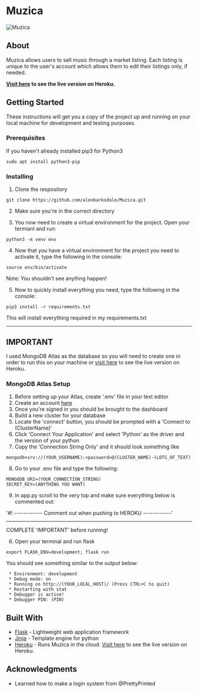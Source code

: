 # Muzica

![Muzica](https://i.imgur.com/bOMBDtP.png)

## About
Muzica allows users to sell music through a market listing. Each listing is unique to the user's account which allows
them to edit their listings only, if needed.

**[Visit here](https://muzica-ab.herokuapp.com/) to see the live version on Heroku.**

## Getting Started

These instructions will get you a copy of the project up and running on your local machine for development and testing purposes.

### Prerequisites
If you haven't already installed pip3 for Python3
```
sudo apt install python3-pip
```

### Installing

1. Clone the respository
```
git clone https://github.com/alexbarksdale/Muzica.git
```
2. Make sure you're in the correct directory

3. You now need to create a virtual environment for the project. Open your termianl and run:
```
python3 -m venv env
```
4. Now that you have a virtual environment for the project you need to activate it, type the following in the console:
```
source env/bin/activate
```
Note: You shouldn't see anythng happen!

5. Now to quickly install everything you need, type the following in the console:
```
pip3 install -r requirements.txt
```
This will install everything required in my requirements.txt

----------------------------------------------------------------
## IMPORTANT
I used MongoDB Atlas as the database so you will need to create one in order to run this on your machine or [visit here](https://muzica-ab.herokuapp.com/) to see the live version on Heroku.

### MongoDB Atlas Setup
1. Before setting up your Atlas, create '.env' file in your text editor
2. Create an account [here](https://www.mongodb.com/cloud/atlas)
3. Once you're signed in you should be brought to the dashboard
4. Build a new cluster for your database
5. Locate the 'connect' button, you should be prompted with a 'Connect to (ClusterName)'
6. Click 'Connect Your Application' and select 'Python' as the driver and the version of your python
7. Copy the 'Connection String Only' and it should look something like 
```
mongodb+srv://(YOUR_USERNAME):<password>@(CLUSTER_NAME)-(LOTS_OF_TEXT)
```
8. Go to your .env file and type the following:
```
MONGODB_URI=(YOUR_CONNECTION_STRING)
SECRET_KEY=(ANYTHING YOU WANT)
```
9. In app.py scroll to the very top and make sure everything below is commented out:

'#! ------------ Comment out when pushing to HEROKU ------------' 


----------------------------------------------------------------
COMPLETE 'IMPORTANT' before running!

6. Open your terminal and run flask
```
export FLASK_ENV=development; flask run
```
You should see something similar to the output below:
```
 * Environment: development
 * Debug mode: on
 * Running on http://(YOUR_LOCAL_HOST)/ (Press CTRL+C to quit)
 * Restarting with stat
 * Debugger is active!
 * Debugger PIN: (PIN)
```
## Built With

* [Flask](https://palletsprojects.com/p/flask/) - Lightweight web application framework
* [Jinja](https://palletsprojects.com/p/jinja/) - Template engine for python
* [Heroku](https://www.heroku.com/) - Runs Muzica in the cloud. [Visit here](https://muzica-ab.herokuapp.com/) to see the live version on Heroku.

## Acknowledgments

* Learned how to make a login system from @PrettyPrinted

